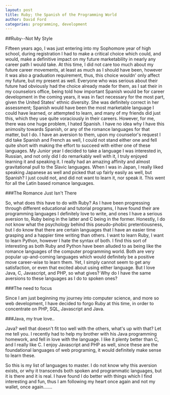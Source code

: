 ```yaml
---
layout: post
title: Ruby; the Spanish of the Programming World
author: David Ford
categories: programming, development
---
```


##Ruby--Not My Style

Fifteen years ago, I was just entering into my Sophomore year of high school, during registration I had to make a critical choice which could, and would, make a definitive impact on my future marketability in nearly any career path I would take.  At this time, I did not care too much about my future career movements, at least as much as I should have been, however it was also a graduation requirement, thus, this choice wouldn' only affect my future, but my present as well.  Everyone who was serious about their future had obviously had the choice already made for them, as I sat their in my counselors office, being told how important Spanish would be for career development in the coming years, it was in fact necessary for the most part, given the United States' ethnic diversity.  She was definitely correct in her assessment; Spanish would have been the most marketable language I could have learned, or attempted to learn, and many of my friends did just this, which they use quite voraciously in their careers.  However, for me, there was one huge problem, I hated Spanish.  I have no idea why I have this animosity towards Spanish, or any of the romance languages for that matter, but I do.  I have an aversion to them, upon my counselor's request I did take Spanish and French as well, I could not stand either one and fell quite short with making the effort to succeed with either one of these languages.  My Junior year I decided to take a language I was interested in, Russian, and not only did I do remarkably well with it, I truly enjoyed learning it and speaking it.  I really had an amazing affinity and almost gravitational pull to the Slavic languages.  When I was in Japan, I really liked speaking Japanese as well and picked that up fairly easily as well, but Spanish? I just could not, and did not want to learn it, nor speak it.  This went for all the Latin based romance languages.

###The Romance Just Isn't There

So, what does this have to do with Ruby?  As I have been progressing through different educational and tutorial programs, I have found their are programming languages I definitely love to write, and ones I have a serious aversion to, Ruby being in the latter and C being in the former.  Honestly, I do not know what the psychology behind this pseudo-phobic pretentiousness, but I do know that there are certain languages that I have an easier time grasping and a happier time writing than others.  I want to learn Ruby, I want to learn Python, however I hate the syntax of both.  I find this sort of interesting as both Ruby and Python have been alluded to as being like the romance languages of the computer programming world.  Both are very popular up-and-coming languages which would definitely be a positive move career-wise to learn them. Yet, I simply cannot seem to get any satisfaction, or even that excited about using either language.  But I love Java, C, Javascript, and PHP, so what gives? Why do I have the same aversions to these languages as I do to spoken ones?

###The need to focus

Since I am just beginning my journey into computer science, and more so web development, I have decided to forgo Ruby at this time, in order to concentrate on PHP, SQL, Javascript and Java.

###Java, my true love..

Java? well that doesn't fit too well with the others, what's up with that?  Let me tell you.  I recently had to help my brother with his Java programming homework, and fell in love with the language.  I like it plenty better than C, and I really like C.  I enjoy Javascript and PHP as well, since these are the foundational languages of web programing, it would definitely make sense to learn these. 

So this is my list of languages to master.  I do not know why this aversion exists, or why it transcends both spoken and programmatic languages, but it is there and it is real.  I have found I do better with things which I find interesting and fun, thus I am following my heart once again and not my wallet, once again.......
